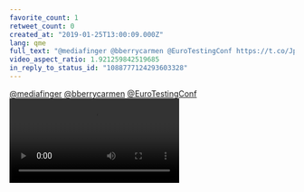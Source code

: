 ```yaml
---
favorite_count: 1
retweet_count: 0
created_at: "2019-01-25T13:00:09.000Z"
lang: qme
full_text: "@mediafinger @bberrycarmen @EuroTestingConf https://t.co/JpsdeehFEB"
video_aspect_ratio: 1.921259842519685
in_reply_to_status_id: "1088777124293603328"
---
```


[@mediafinger](https://twitter.com/mediafinger)
[@bberrycarmen](https://twitter.com/bberrycarmen)
[@EuroTestingConf](https://twitter.com/EuroTestingConf)
![Embedded Video](https://twitter-media-coderbyheart.s3.eu-north-1.amazonaws.com/1088783584914227200-Dxwi5NhWkAAiKCM.mp4)
